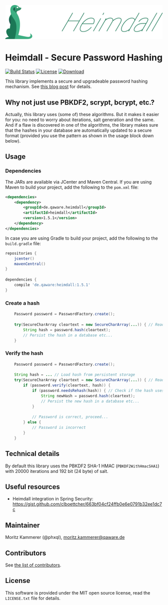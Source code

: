 ![Heimdall Logo](/logos/Heimdall_combined_medium.png)

# Heimdall - Secure Password Hashing

[![Build Status](https://travis-ci.org/qaware/heimdall.svg?branch=master)](https://travis-ci.org/qaware/heimdall) [![License](http://img.shields.io/badge/license-MIT-green.svg?style=flat)]() [![Download](https://api.bintray.com/packages/qaware-oss/maven/heimdall/images/download.svg)](https://bintray.com/qaware-oss/maven/heimdall/_latestVersion)

This library implements a secure and upgradeable password hashing mechanism. See [this blog post](http://qaware.blogspot.de/2015/03/secure-password-storage-and.html) for details.

## Why not just use PBKDF2, scrypt, bcrypt, etc.?

Actually, this library uses (some of) these algorithms. But it makes it easier for you: no need to worry about iterations, salt
generation and the same. And if a flaw is discovered in one of the algorithms, the library makes sure that the hashes
in your database are automatically updated to a secure format (provided you use the pattern as shown in the usage block
down below).

## Usage

### Dependencies

The JARs are available via JCenter and Maven Central. If you are using Maven to build your project, add the following to the `pom.xml` file:
```xml
<dependencies>
    <dependency>
        <groupId>de.qaware.heimdall</groupId>
        <artifactId>heimdall</artifactId>
        <version>1.5.1</version>
    </dependency>
</dependencies>
```

In case you are using Gradle to build your project, add the following to the `build.gradle` file:
```groovy
repositories {
    jcenter()    
    mavenCentral()
}

dependencies {
	compile 'de.qaware:heimdall:1.5.1'
}
```

### Create a hash
```java
    Password password = PasswordFactory.create();

    try(SecureCharArray cleartext = new SecureCharArray(...)) { // Read cleartext password from user
        String hash = password.hash(cleartext);
        // Persist the hash in a database etc...
    }
```

### Verify the hash
```java
    Password password = PasswordFactory.create();

    String hash = ... // Load hash from persistent storage
    try(SecureCharArray cleartext = new SecureCharArray(...)) { // Read cleartext password from user
        if (password.verify(cleartext, hash)) {
            if (password.needsRehash(hash)) { // Check if the hash uses an old hash algorithm, insecure parameters, etc.
                String newHash = password.hash(cleartext);
                // Persist the new hash in a database etc...
            }

            // Password is correct, proceed...
        } else {
            // Password is incorrect
        }
    }
```

## Technical details

By default this library uses the PBKDF2 SHA-1 HMAC (`PBKDF2WithHmacSHA1`) with 20000 iterations and 192 bit (24 byte) of salt.

## Useful resources

* Heimdall integration in Spring Security: https://gist.github.com/clboettcher/663bf04cf24ffb0e6e0791b32ee1dc7c

## Maintainer

Moritz Kammerer (@phxql), <moritz.kammerer@qaware.de>

## Contributors

See [the list of contributors](https://github.com/qaware/heimdall/graphs/contributors).

## License

This software is provided under the MIT open source license, read the `LICENSE.txt` file for details.
